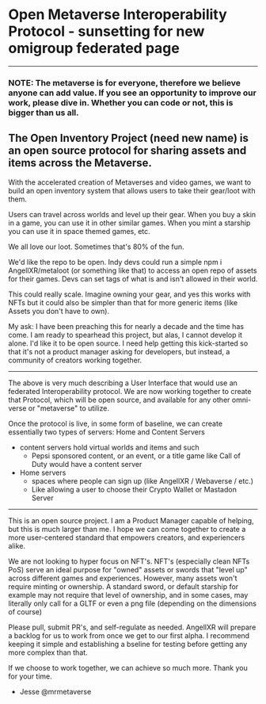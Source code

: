 # Open Metaverse Interoperability Protocol - sunsetting for new omigroup federated page 

---

### NOTE: The metaverse is for everyone, therefore we believe anyone can add value. If you see an opportunity to improve our work, please dive in. Whether you can code or not, this is bigger than us all.

## The Open Inventory Project (need new name) is an open source protocol for sharing assets and items across the Metaverse.

With the accelerated creation of Metaverses and video games, we want to build an open inventory system that allows users to take their gear/loot with them.

Users can travel across worlds and level up their gear. When you buy a skin in a game, you can use it in other similar games. When you mint a starship you can use it in space themed games, etc.

We all love our loot. Sometimes that's 80% of the fun.

We'd like the repo to be open. Indy devs could run a simple npm i AngellXR/metaloot (or something like that) to access an open repo of assets for their games. Devs can set tags of what is and isn't allowed in their world.

This could really scale. Imagine owning your gear, and yes this works with NFTs but it could also be simpler than that for more generic items (like Assets you don't have to own).

My ask: I have been preaching this for nearly a decade and the time has come. I am ready to spearhead this project, but alas, I cannot develop it alone. I'd like it to be open source. I need help getting this kick-started so that it's not a product manager asking for developers, but instead, a community of creators working together.

---

The above is very much describing a User Interface that would use an federated Interoperability protocol. We are now working together to create that Protocol, which will be open source, and available for any other omni-verse or "metaverse" to utilize.

Once the protocol is live, in some form of baseline, we can create essentially two types of servers: Home and Content Servers

- content servers hold virtual worlds and items and such
  - Pepsi sponsored content, or an event, or a title game like Call of Duty would have a content server
- Home servers
  - spaces where people can sign up (like AngellXR / Webaverse / etc.)
  - Like allowing a user to choose their Crypto Wallet or Mastadon Server

---

This is an open source project. I am a Product Manager capable of helping, but this is much larger than me. I hope we can come together to create a more user-centered standard that empowers creators, and experiencers alike.

We are not looking to hyper focus on NFT's. NFT's (especially clean NFTs PoS) serve an ideal purpose for "owned" assets or swords that "level up" across different games and experiences. However, many assets won't require minting or ownership. A standard sword, or default starship for example may not require that level of ownership, and in some cases, may literally only call for a GLTF or even a png file (depending on the dimensions of course)

Please pull, submit PR's, and self-regulate as needed. AngellXR will prepare a backlog for us to work from once we get to our first alpha. I recommend keeping it simple and establishing a bseline for testing before getting any more complex than that.

If we choose to work together, we can achieve so much more. Thank you for your time.

- Jesse @mrmetaverse
